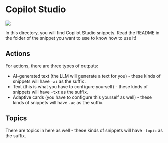 # Copilot Studio

![](./assets/CopilotStudio.Scalable.svg)

In this directory, you will find Copilot Studio snippets. Read the README in the folder of the snippet you want to use to know how to use it!

## Actions

For actions, there are three types of outputs:

* AI-generated text (the LLM will generate a text for you) - these kinds of snippets will have `-ai` as the suffix.
* Text (this is what you have to configure yourself) - these kinds of snippets will have `-txt` as the suffix.
* Adaptive cards (you have to configure this yourself as well) - these kinds of snippets will have `-ac` as the suffix.

## Topics

There are topics in here as well - these kinds of snippets will have `-topic` as the suffix.
